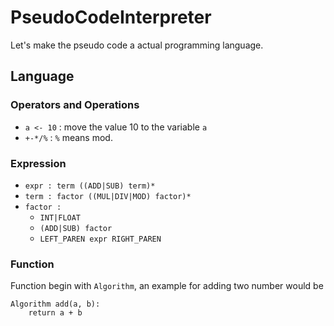 # PseudoCodeInterpreter

Let's make the pseudo code a actual programming language.

## Language

### Operators and Operations

- `a <- 10` : move the value 10 to the variable `a`
- `+-*/%` : `%` means mod.

### Expression

- `expr : term ((ADD|SUB) term)*`
- `term : factor ((MUL|DIV|MOD) factor)*`
- `factor :`
    - `INT|FLOAT`
    - `(ADD|SUB) factor`
    - `LEFT_PAREN expr RIGHT_PAREN`

### Function

Function begin with `Algorithm`, an example for adding two number would be

```pseudo
Algorithm add(a, b):
    return a + b
```